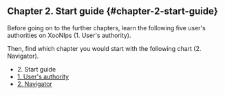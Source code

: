 ## Chapter 2. Start guide {#chapter-2-start-guide}

Before going on to the further chapters, learn the following five user&#039;s authorities on XooNIps (1. User&#039;s authority). 

Then, find which chapter you would start with the following chart (2. Navigator).

*   2\. Start guide
   *   [1\. User&#039;s authority](2startguide/1users_authority.md)
   *   [2\. Navigator](2startguide/2navigator.md)

